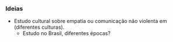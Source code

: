 ### Ideias
* Estudo cultural sobre empatia ou comunicação não violenta em (diferentes culturas).
    * Estudo no Brasil, diferentes épocas?
